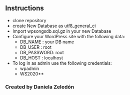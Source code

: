 ## Instructions

- clone repository
- create New Database as utf8_general_ci
- Import wpsongsdb.sql.gz in your new Database
- Configure your WordPress site with the following data:
  - DB_NAME : your DB name
  - DB_USER : root
  - DB_PASSWORD: root
  - DB_HOST : localhost
- To log in as admin use the following credentials:
  - wpadmin
  - WS2020\*\*

### Created by Daniela Zeledón

